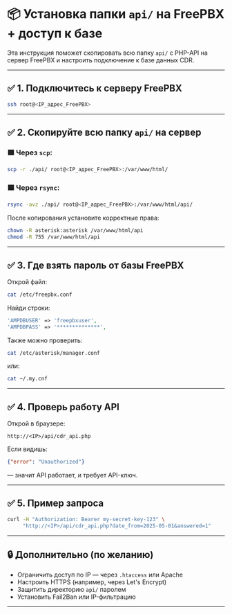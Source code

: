 # 📦 Установка папки `api/` на FreePBX + доступ к базе

Эта инструкция поможет скопировать всю папку `api/` с PHP-API на сервер FreePBX и настроить подключение к базе данных CDR.

---

## ✅ 1. Подключитесь к серверу FreePBX

```bash
ssh root@<IP_адрес_FreePBX>
```

---

## ✅ 2. Скопируйте всю папку `api/` на сервер

### 🟩 Через `scp`:

```bash
scp -r ./api/ root@<IP_адрес_FreePBX>:/var/www/html/
```

### 🟦 Через `rsync`:

```bash
rsync -avz ./api/ root@<IP_адрес_FreePBX>:/var/www/html/api/
```

После копирования установите корректные права:

```bash
chown -R asterisk:asterisk /var/www/html/api
chmod -R 755 /var/www/html/api
```

---

## ✅ 3. Где взять пароль от базы FreePBX

Открой файл:

```bash
cat /etc/freepbx.conf
```

Найди строки:

```php
'AMPDBUSER' => 'freepbxuser',
'AMPDBPASS' => '**************',
```

Также можно проверить:

```bash
cat /etc/asterisk/manager.conf
```

или:

```bash
cat ~/.my.cnf
```

---

## ✅ 4. Проверь работу API

Открой в браузере:

```
http://<IP>/api/cdr_api.php
```

Если видишь:

```json
{"error": "Unauthorized"}
```

— значит API работает, и требует API-ключ.

---

## ✅ 5. Пример запроса

```bash
curl -H "Authorization: Bearer my-secret-key-123" \
     "http://<IP>/api/cdr_api.php?date_from=2025-05-01&answered=1"
```

---

## 🔒 Дополнительно (по желанию)

- Ограничить доступ по IP — через `.htaccess` или Apache
- Настроить HTTPS (например, через Let's Encrypt)
- Защитить директорию `api/` паролем
- Установить Fail2Ban или IP-фильтрацию

---